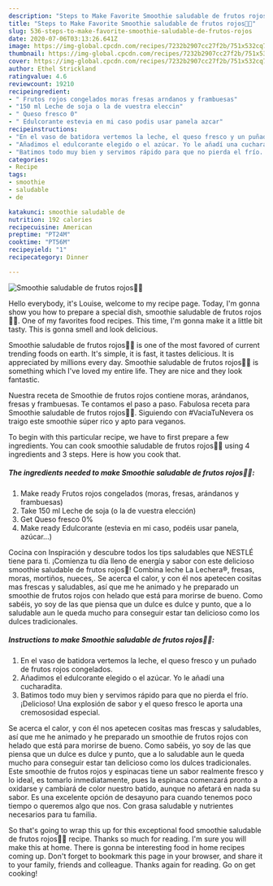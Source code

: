 ```yaml
---
description: "Steps to Make Favorite Smoothie saludable de frutos rojos🍒🍓"
title: "Steps to Make Favorite Smoothie saludable de frutos rojos🍒🍓"
slug: 536-steps-to-make-favorite-smoothie-saludable-de-frutos-rojos
date: 2020-07-06T03:13:26.641Z
image: https://img-global.cpcdn.com/recipes/7232b2907cc27f2b/751x532cq70/smoothie-saludable-de-frutos-rojos🍒🍓-foto-principal.jpg
thumbnail: https://img-global.cpcdn.com/recipes/7232b2907cc27f2b/751x532cq70/smoothie-saludable-de-frutos-rojos🍒🍓-foto-principal.jpg
cover: https://img-global.cpcdn.com/recipes/7232b2907cc27f2b/751x532cq70/smoothie-saludable-de-frutos-rojos🍒🍓-foto-principal.jpg
author: Ethel Strickland
ratingvalue: 4.6
reviewcount: 19210
recipeingredient:
- " Frutos rojos congelados moras fresas arndanos y frambuesas"
- "150 ml Leche de soja o la de vuestra eleccin"
- " Queso fresco 0"
- " Edulcorante estevia en mi caso podis usar panela azcar"
recipeinstructions:
- "En el vaso de batidora vertemos la leche, el queso fresco y un puñado de frutos rojos congelados."
- "Añadimos el edulcorante elegido o el azúcar. Yo le añadí una cucharadita."
- "Batimos todo muy bien y servimos rápido para que no pierda el frío. ¡Delicioso! Una explosión de sabor y el queso fresco le aporta una cremososidad especial."
categories:
- Recipe
tags:
- smoothie
- saludable
- de

katakunci: smoothie saludable de 
nutrition: 192 calories
recipecuisine: American
preptime: "PT24M"
cooktime: "PT56M"
recipeyield: "1"
recipecategory: Dinner

---
```



![Smoothie saludable de frutos rojos🍒🍓](https://img-global.cpcdn.com/recipes/7232b2907cc27f2b/751x532cq70/smoothie-saludable-de-frutos-rojos🍒🍓-foto-principal.jpg)

Hello everybody, it's Louise, welcome to my recipe page. Today, I'm gonna show you how to prepare a special dish, smoothie saludable de frutos rojos🍒🍓. One of my favorites food recipes. This time, I'm gonna make it a little bit tasty. This is gonna smell and look delicious.

Smoothie saludable de frutos rojos🍒🍓 is one of the most favored of current trending foods on earth. It's simple, it is fast, it tastes delicious. It is appreciated by millions every day. Smoothie saludable de frutos rojos🍒🍓 is something which I've loved my entire life. They are nice and they look fantastic.

Nuestra receta de Smoothie de frutos rojos contiene moras, arándanos, fresas y frambuesas. Te contamos el paso a paso. Fabulosa receta para Smoothie saludable de frutos rojos🍒🍓. Siguiendo con #VaciaTuNevera os traigo este smoothie súper rico y apto para veganos.


To begin with this particular recipe, we have to first prepare a few ingredients. You can cook smoothie saludable de frutos rojos🍒🍓 using 4 ingredients and 3 steps. Here is how you cook that.

<!--inarticleads1-->

##### The ingredients needed to make Smoothie saludable de frutos rojos🍒🍓:

1. Make ready  Frutos rojos congelados (moras, fresas, arándanos y frambuesas)
1. Take 150 ml Leche de soja (o la de vuestra elección)
1. Get  Queso fresco 0%
1. Make ready  Edulcorante (estevia en mi caso, podéis usar panela, azúcar...)


Cocina con Inspiración y descubre todos los tips saludables que NESTLÉ tiene para ti. ¡Comienza tu día lleno de energía y sabor con este delicioso smoothie saludable de frutos rojos🍓! Combina leche La Lechera®, fresas, moras, mortiños, nueces,. Se acerca el calor, y con él nos apetecen cositas mas frescas y saludables, así que me he animado y he preparado un smoothie de frutos rojos con helado que está para morirse de bueno. Como sabéis, yo soy de las que piensa que un dulce es dulce y punto, que a lo saludable aun le queda mucho para conseguir estar tan delicioso como los dulces tradicionales. 

<!--inarticleads2-->

##### Instructions to make Smoothie saludable de frutos rojos🍒🍓:

1. En el vaso de batidora vertemos la leche, el queso fresco y un puñado de frutos rojos congelados.
1. Añadimos el edulcorante elegido o el azúcar. Yo le añadí una cucharadita.
1. Batimos todo muy bien y servimos rápido para que no pierda el frío. ¡Delicioso! Una explosión de sabor y el queso fresco le aporta una cremososidad especial.


Se acerca el calor, y con él nos apetecen cositas mas frescas y saludables, así que me he animado y he preparado un smoothie de frutos rojos con helado que está para morirse de bueno. Como sabéis, yo soy de las que piensa que un dulce es dulce y punto, que a lo saludable aun le queda mucho para conseguir estar tan delicioso como los dulces tradicionales. Este smoothie de frutos rojos y espinacas tiene un sabor realmente fresco y lo ideal, es tomarlo inmediatamente, pues la espinaca comenzará pronto a oxidarse y cambiará de color nuestro batido, aunque no afetará en nada su sabor. Es una excelente opción de desayuno para cuando tenemos poco tiempo o queremos algo que nos. Con grasa saludable y nutrientes necesarios para tu familia. 

So that's going to wrap this up for this exceptional food smoothie saludable de frutos rojos🍒🍓 recipe. Thanks so much for reading. I'm sure you will make this at home. There is gonna be interesting food in home recipes coming up. Don't forget to bookmark this page in your browser, and share it to your family, friends and colleague. Thanks again for reading. Go on get cooking!
